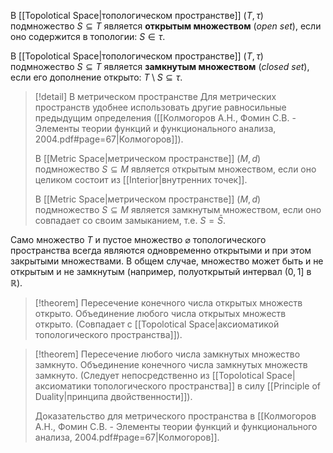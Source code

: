 
В [[Topolotical Space|топологическом пространстве]] $(T,τ)$ подмножество $S⊆T$ является **открытым множеством** (*open set*), если оно содержится в топологии: $S∈τ$. 

В [[Topolotical Space|топологическом пространстве]] $(T,τ)$ подмножество $S⊆T$ является **замкнутым множеством** (*closed set*), если его дополнение открыто: $T \setminus S⊆τ$. 

>[!detail] В метрическом пространстве
> Для метрических пространств удобнее использовать другие равносильные предыдущим определения ([[Колмогоров А.Н., Фомин С.В. - Элементы теории функций и функционального анализа, 2004.pdf#page=67|Колмогоров]]). 
> 
> В [[Metric Space|метрическом пространстве]] $(M, d)$ подмножество $S⊆M$ является открытым множеством, если оно целиком состоит из [[Interior|внутренних точек]]. 
> 
> В [[Metric Space|метрическом пространстве]] $(M, d)$ подмножество $S⊆M$ является замкнутым множеством, если оно совпадает со своим замыканием, т.е. $S=\bar{S}$. 

Само множество $T$ и пустое множество $\varnothing$ топологического пространства всегда являются одновременно открытыми и при этом закрытыми множествами. В общем случае, множество может быть и не открытым и не замкнутым (например, полуоткрытый интервал $(0,1]$ в $ℝ$).

>[!theorem] 
Пересечение конечного числа открытых множеств открыто. Объединение любого числа открытых множеств открыто. (Совпадает с [[Topolotical Space|аксиоматикой топологического пространства]]). 

>[!theorem] 
Пересечение любого числа замкнутых множество замкнуто. Объединение конечного числа замкнутых множеств замкнуто. (Следует непосредственно из [[Topolotical Space|аксиоматики топологического пространства]] в силу [[Principle of Duality|принципа двойственности]]). 
> 
> Доказательство для метрического пространства в [[Колмогоров А.Н., Фомин С.В. - Элементы теории функций и функционального анализа, 2004.pdf#page=67|Колмогоров]]. 

